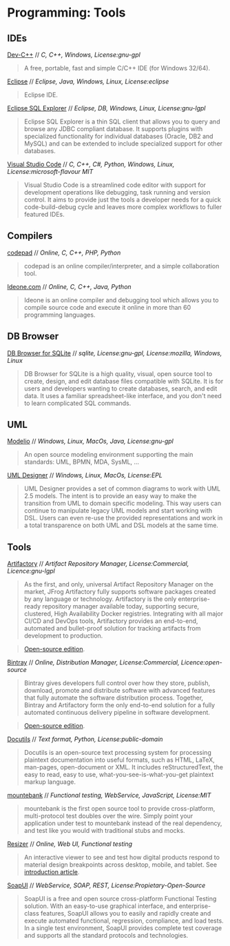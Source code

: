 # Programming: Tools

## IDEs

[Dev-C++](http://sourceforge.net/projects/orwelldevcpp/) // *C, C++, Windows, License:gnu-gpl*
> A free, portable, fast and simple C/C++ IDE (for Windows 32/64).

[Eclipse](https://eclipse.org/) // *Eclipse, Java, Windows, Linux, License:eclipse*
> Eclipse IDE.

[Eclipse SQL Explorer](http://eclipsesql.sourceforge.net/) // *Eclipse, DB, Windows, Linux, License:gnu-lgpl*
> Eclipse SQL Explorer is a thin SQL client that allows you to query and browse any JDBC compliant database. It supports plugins with specialized functionality for individual databases (Oracle, DB2 and MySQL) and can be extended to include specialized support for other databases.

[Visual Studio Code](https://code.visualstudio.com/) // *C, C++, C#, Python, Windows, Linux, License:microsoft-flavour MIT*
> Visual Studio Code is a streamlined code editor with support for development operations like debugging, task running and version control. It aims to provide just the tools a developer needs for a quick code-build-debug cycle and leaves more complex workflows to fuller featured IDEs.


## Compilers

[codepad](http://codepad.org/) // *Online, C, C++, PHP, Python*
> codepad is an online compiler/interpreter, and a simple collaboration tool.

[Ideone.com](http://ideone.com/) // *Online, C, C++, Java, Python*
> Ideone is an online compiler and debugging tool which allows you to compile source code and execute it online in more than 60 programming languages.


## DB Browser

[DB Browser for SQLite](http://sqlitebrowser.org/) // *sqlite, License:gnu-gpl, License:mozilla, Windows, Linux*
> DB Browser for SQLite is a high quality, visual, open source tool to create, design, and edit database files compatible with SQLite. It is for users and developers wanting to create databases, search, and edit data. It uses a familiar spreadsheet-like interface, and you don't need to learn complicated SQL commands.


## UML

[Modelio](https://www.modelio.org/) // *Windows, Linux, MacOs, Java, License:gnu-gpl*
> An open source modeling environment supporting the main standards: UML, BPMN, MDA, SysML, ...

[UML Designer](http://www.umldesigner.org/) // *Windows, Linux, MacOs, License:EPL*
> UML Designer provides a set of common diagrams to work with UML 2.5 models. The intent is to provide an easy way to make the transition from UML to domain specific modeling. This way users can continue to manipulate legacy UML models and start working with DSL. Users can even re-use the provided representations and work in a total transparence on both UML and DSL models at the same time.

## Tools

[Artifactory](https://www.jfrog.com/artifactory/) // *Artifact Repository Manager, License:Commercial, Licence:gnu-lgpl*
> As the first, and only, universal Artifact Repository Manager on the market, JFrog Artifactory fully supports software packages created by any language or technology. Artifactory is the only enterprise-ready repository manager available today, supporting secure, clustered, High Availability Docker registries. Integrating with all major CI/CD and DevOps tools, Artifactory provides an end-to-end, automated and bullet-proof solution for tracking artifacts from development to production.

> [Open-source edition](https://www.jfrog.com/open-source/).

[Bintray](https://www.jfrog.com/bintray/) // *Online, Distribution Manager, License:Commercial, Licence:open-source*
> Bintray gives developers full control over how they store, publish, download, promote and distribute software with advanced features that fully automate the software distribution process. Together, Bintray and Artifactory form the only end-to-end solution for a fully automated continuous delivery pipeline in software development.

> [Open-source edition](https://www.jfrog.com/open-source/).

[Docutils](http://docutils.sourceforge.net/) // *Text format, Python, License:public-domain*
> Docutils is an open-source text processing system for processing plaintext documentation into useful formats, such as HTML, LaTeX, man-pages, open-document or XML. It includes reStructuredText, the easy to read, easy to use, what-you-see-is-what-you-get plaintext markup language.

[mountebank](http://www.mbtest.org/) // *Functional testing, WebService, JavaScript, License:MIT*
> mountebank is the first open source tool to provide cross-platform, multi-protocol test doubles over the wire. Simply point your application under test to mountebank instead of the real dependency, and test like you would with traditional stubs and mocks.

[Resizer](http://design.google.com/resizer/) // *Online, Web UI, Functional testing*
> An interactive viewer to see and test how digital products respond to material design breakpoints across desktop, mobile, and tablet. See [introduction article](https://design.google.com/articles/introducing-resizer/).

[SoapUI](http://www.soapui.org/) // *WebService, SOAP, REST, License:Propietary-Open-Source*
> SoapUI is a free and open source cross-platform Functional Testing solution. With an easy-to-use graphical interface, and enterprise-class features, SoapUI allows you to easily and rapidly create and execute automated functional, regression, compliance, and load tests. In a single test environment, SoapUI provides complete test coverage and supports all the standard protocols and technologies.
